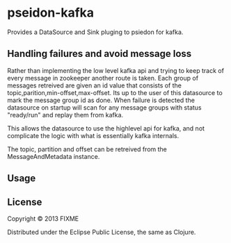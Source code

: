# pseidon-kafka

Provides a DataSource and Sink pluging to psiedon for kafka.

## Handling failures and avoid message loss

Rather than implementing the low level kafka api and trying to keep track of every message in zookeeper another route is taken.
Each group of messages retreived are given an id value that consists of the topic,parition,min-offset,max-offset. 
Its up to the user of this datasource to mark the message group id as done. 
When failure is detected the datasource on startup will scan for any message groups with status "ready/run" and replay them from kafka.

This allows the datasource to use the highlevel api for kafka, and not complicate the logic with what is essentially kafka internals.


The topic, partition and offset can be retreived from the MessageAndMetadata instance.

## Usage


## License

Copyright © 2013 FIXME

Distributed under the Eclipse Public License, the same as Clojure.
